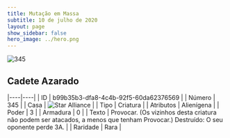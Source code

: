 ```yaml
---
title: Mutação em Massa
subtitle: 10 de julho de 2020
layout: page
show_sidebar: false
hero_image: ../hero.png
---
```


![345](https://cdn.keyforgegame.com/media/card_front/pt/479_345_3JPX2CHRGR6J_pt.png)

## Cadete Azarado

|----|----|
| ID | b99b35b3-dfa8-4c4b-92f5-60da62376569 |
| Número | 345 |
| Casa | ![Star Alliance](https://archonarcana.com/images/thumb/7/7d/Star_Alliance.png/22px-Star_Alliance.png "Aliança Estelar") |
| Tipo | Criatura |
| Atributos | Alienígena |
| Poder | 3 |
| Armadura | 0 |
| Texto | Provocar. (Os vizinhos desta criatura não podem ser atacados, a menos que tenham Provocar.) Destruído: O seu oponente perde 3A. |
| Raridade | Rara |

